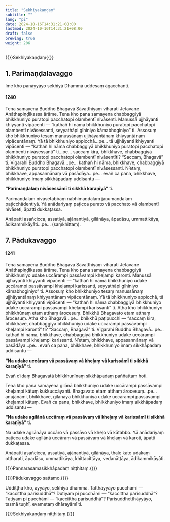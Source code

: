 ```yaml
---
title: "Sekhiyakaṇḍaṃ"
subtitle: ""
lang: "pi"
date: 2024-10-16T14:31:21+08:00
lastmod: 2024-10-16T14:31:21+08:00
draft: false
brewing: true
weight: 206
---
```


{{<subtitle>}}Sekhiyakaṇḍaṃ{{</subtitle>}}

## 1. Parimaṇḍalavaggo

Ime kho panāyyāyo sekhiyā Dhammā uddesaṃ āgacchanti.

#### 1240

Tena samayena Buddho Bhagavā Sāvatthiyaṃ viharati Jetavane Anāthapiṇḍikassa ārāme. Tena kho pana samayena chabbaggiyā bhikkhuniyo puratopi pacchatopi olambentī nivāsenti. Manussā ujjhāyanti khiyyanti vipācenti — “kathañ hi nāma bhikkhuniyo puratopi pacchatopi olambentī nivāsessanti, seyyathāpi gihiniyo kāmabhoginiyo” ti. Assosuṃ kho bhikkhuniyo tesaṃ manussānaṃ ujjhāyantānaṃ khiyyantānaṃ vipācentānaṃ. Yā tā bhikkhuniyo appicchā…pe… tā ujjhāyanti khiyyanti vipācenti — “kathañ hi nāma chabbaggiyā bhikkhuniyo puratopi pacchatopi olambentī nivāsessantī” ti…pe… saccaṃ kira, bhikkhave, chabbaggiyā bhikkhuniyo puratopi pacchatopi olambentī nivāsentīti? “Saccaṃ, Bhagavā” ti. Vigarahi Buddho Bhagavā…pe… kathañ hi nāma, bhikkhave, chabbaggiyā bhikkhuniyo puratopi pacchatopi olambentī nivāsessanti. N’etaṃ, bhikkhave, appasannānaṃ vā pasādāya…pe… evañ ca pana, bhikkhave, bhikkhuniyo imaṃ sikkhāpadaṃ uddisantu —

**“Parimaṇḍalaṃ nivāsessāmī ti sikkhā karaṇīyā”** ti.

Parimaṇḍalaṃ nivāsetabbaṃ nābhimaṇḍalaṃ jāṇumaṇḍalaṃ paṭicchādentiyā. Yā anādariyaṃ paṭicca purato vā pacchato vā olambentī nivāseti, āpatti dukkaṭassa.

Anāpatti asañcicca, assatiyā, ajānantiyā, gilānāya, āpadāsu, ummattikāya, ādikammikāyāti…pe… (saṃkhittaṃ).

## 7. Pādukavaggo

#### 1241

Tena samayena Buddho Bhagavā Sāvatthiyaṃ viharati Jetavane Anāthapiṇḍikassa ārāme. Tena kho pana samayena chabbaggiyā bhikkhuniyo udake uccārampi passāvampi kheḷampi karonti. Manussā ujjhāyanti khiyyanti vipācenti — “kathañ hi nāma bhikkhuniyo udake uccārampi passāvampi kheḷampi karissanti, seyyathāpi gihiniyo kāmabhoginiyo” ti. Assosuṃ kho bhikkhuniyo tesaṃ manussānaṃ ujjhāyantānaṃ khiyyantānaṃ vipācentānaṃ. Yā tā bhikkhuniyo appicchā, tā ujjhāyanti khiyyanti vipācenti — “kathañ hi nāma chabbaggiyā bhikkhuniyo udake uccārampi passāvampi kheḷampi karissantī” ti. Atha kho bhikkhuniyo bhikkhūnaṃ etam atthaṃ ārocesuṃ. Bhikkhū Bhagavato etam atthaṃ ārocesuṃ. Atha kho Bhagavā…pe… bhikkhū paṭipucchi — “saccaṃ kira, bhikkhave, chabbaggiyā bhikkhuniyo udake uccārampi passāvampi kheḷampi karontī” ti? “Saccaṃ, Bhagavā” ti. Vigarahi Buddho Bhagavā…pe… kathañ hi nāma, bhikkhave, chabbaggiyā bhikkhuniyo udake uccārampi passāvampi kheḷampi karissanti. N’etaṃ, bhikkhave, appasannānaṃ vā pasādāya…pe… evañ ca pana, bhikkhave, bhikkhuniyo imaṃ sikkhāpadaṃ uddisantu —

**“Na udake uccāraṃ vā passāvaṃ vā kheḷaṃ vā karissāmī ti sikkhā karaṇīyā”** ti.

Evañ c’idaṃ Bhagavatā bhikkhunīnaṃ sikkhāpadaṃ paññattaṃ hoti.

Tena kho pana samayena gilānā bhikkhuniyo udake uccārampi passāvampi kheḷampi kātuṃ kukkuccāyanti. Bhagavato etam atthaṃ ārocesuṃ…pe… anujānāmi, bhikkhave, gilānāya bhikkhuniyā udake uccārampi passāvampi kheḷampi kātuṃ. Evañ ca pana, bhikkhave, bhikkhuniyo imaṃ sikkhāpadaṃ uddisantu —

**“Na udake agilānā uccāraṃ vā passāvaṃ vā kheḷaṃ vā karissāmī ti sikkhā karaṇīyā”** ti.

Na udake agilānāya uccāro vā passāvo vā kheḷo vā kātabbo. Yā anādariyaṃ paṭicca udake agilānā uccāraṃ vā passāvaṃ vā kheḷaṃ vā karoti, āpatti dukkaṭassa.

Anāpatti asañcicca, assatiyā, ajānantiyā, gilānāya, thale kato udakaṃ ottharati, āpadāsu, ummattikāya, khittacittāya, vedanāṭṭāya, ādikammikāyāti.

{{<eop>}}Pannarasamasikkhāpadaṃ niṭṭhitaṃ.{{</eop>}}

{{<eop>}}Pādukavaggo sattamo.{{</eop>}}

Uddiṭṭhā kho, ayyāyo, sekhiyā dhammā. Tatthāyyāyo pucchāmi — “kaccittha parisuddhā”? Dutiyam pi pucchāmi — “kaccittha parisuddhā”? Tatiyam pi pucchāmi — “kaccittha parisuddhā”? Parisuddhetthāyyāyo, tasmā tuṇhī, evametaṃ dhārayāmī ti.

{{<eop>}}Sekhiyakaṇḍaṃ niṭṭhitaṃ.{{</eop>}}